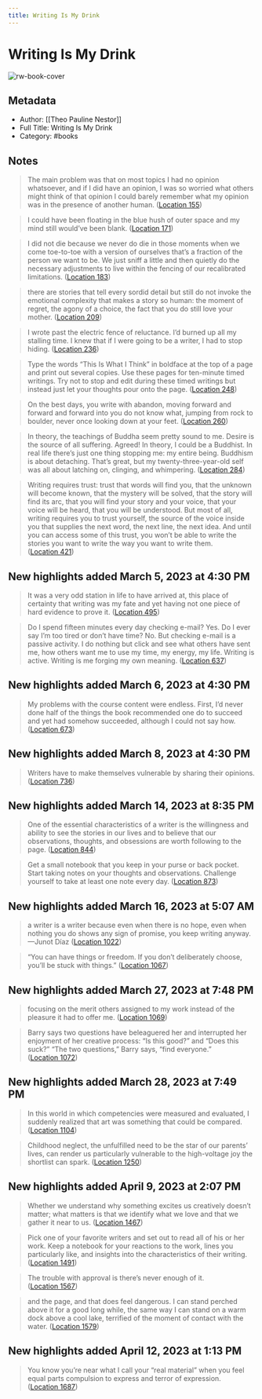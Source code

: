 ```yaml
---
title: Writing Is My Drink
---
```

# Writing Is My Drink

![rw-book-cover](https://images-na.ssl-images-amazon.com/images/I/51SrIOtiq7L._SL200_.jpg)

## Metadata
- Author: [[Theo Pauline Nestor]]
- Full Title: Writing Is My Drink
- Category: #books

## Notes
> The main problem was that on most topics I had no opinion whatsoever, and if I did have an opinion, I was so worried what others might think of that opinion I could barely remember what my opinion was in the presence of another human. ([Location 155](https://readwise.io/to_kindle?action=open&asin=B00BSAZ6ZU&location=155))

> I could have been floating in the blue hush of outer space and my mind still would’ve been blank. ([Location 171](https://readwise.io/to_kindle?action=open&asin=B00BSAZ6ZU&location=171))

> I did not die because we never do die in those moments when we come toe-to-toe with a version of ourselves that’s a fraction of the person we want to be. We just sniff a little and then quietly do the necessary adjustments to live within the fencing of our recalibrated limitations. ([Location 183](https://readwise.io/to_kindle?action=open&asin=B00BSAZ6ZU&location=183))

> there are stories that tell every sordid detail but still do not invoke the emotional complexity that makes a story so human: the moment of regret, the agony of a choice, the fact that you do still love your mother. ([Location 209](https://readwise.io/to_kindle?action=open&asin=B00BSAZ6ZU&location=209))

> I wrote past the electric fence of reluctance. I’d burned up all my stalling time. I knew that if I were going to be a writer, I had to stop hiding. ([Location 236](https://readwise.io/to_kindle?action=open&asin=B00BSAZ6ZU&location=236))

> Type the words “This Is What I Think” in boldface at the top of a page and print out several copies. Use these pages for ten-minute timed writings. Try not to stop and edit during these timed writings but instead just let your thoughts pour onto the page. ([Location 248](https://readwise.io/to_kindle?action=open&asin=B00BSAZ6ZU&location=248))

> On the best days, you write with abandon, moving forward and forward and forward into you do not know what, jumping from rock to boulder, never once looking down at your feet. ([Location 260](https://readwise.io/to_kindle?action=open&asin=B00BSAZ6ZU&location=260))

> In theory, the teachings of Buddha seem pretty sound to me. Desire is the source of all suffering. Agreed! In theory, I could be a Buddhist. In real life there’s just one thing stopping me: my entire being. Buddhism is about detaching. That’s great, but my twenty-three-year-old self was all about latching on, clinging, and whimpering. ([Location 284](https://readwise.io/to_kindle?action=open&asin=B00BSAZ6ZU&location=284))

> Writing requires trust: trust that words will find you, that the unknown will become known, that the mystery will be solved, that the story will find its arc, that you will find your story and your voice, that your voice will be heard, that you will be understood. But most of all, writing requires you to trust yourself, the source of the voice inside you that supplies the next word, the next line, the next idea. And until you can access some of this trust, you won’t be able to write the stories you want to write the way you want to write them. ([Location 421](https://readwise.io/to_kindle?action=open&asin=B00BSAZ6ZU&location=421))

## New highlights added March 5, 2023 at 4:30 PM
> It was a very odd station in life to have arrived at, this place of certainty that writing was my fate and yet having not one piece of hard evidence to prove it. ([Location 495](https://readwise.io/to_kindle?action=open&asin=B00BSAZ6ZU&location=495))

> Do I spend fifteen minutes every day checking e-mail? Yes. Do I ever say I’m too tired or don’t have time? No. But checking e-mail is a passive activity. I do nothing but click and see what others have sent me, how others want me to use my time, my energy, my life. Writing is active. Writing is me forging my own meaning. ([Location 637](https://readwise.io/to_kindle?action=open&asin=B00BSAZ6ZU&location=637))

## New highlights added March 6, 2023 at 4:30 PM
> My problems with the course content were endless. First, I’d never done half of the things the book recommended one do to succeed and yet had somehow succeeded, although I could not say how. ([Location 673](https://readwise.io/to_kindle?action=open&asin=B00BSAZ6ZU&location=673))

## New highlights added March 8, 2023 at 4:30 PM
> Writers have to make themselves vulnerable by sharing their opinions. ([Location 736](https://readwise.io/to_kindle?action=open&asin=B00BSAZ6ZU&location=736))

## New highlights added March 14, 2023 at 8:35 PM
> One of the essential characteristics of a writer is the willingness and ability to see the stories in our lives and to believe that our observations, thoughts, and obsessions are worth following to the page. ([Location 844](https://readwise.io/to_kindle?action=open&asin=B00BSAZ6ZU&location=844))

> Get a small notebook that you keep in your purse or back pocket. Start taking notes on your thoughts and observations. Challenge yourself to take at least one note every day. ([Location 873](https://readwise.io/to_kindle?action=open&asin=B00BSAZ6ZU&location=873))

## New highlights added March 16, 2023 at 5:07 AM
> a writer is a writer because even when there is no hope, even when nothing you do shows any sign of promise, you keep writing anyway. —Junot Díaz ([Location 1022](https://readwise.io/to_kindle?action=open&asin=B00BSAZ6ZU&location=1022))

> “You can have things or freedom. If you don’t deliberately choose, you’ll be stuck with things.” ([Location 1067](https://readwise.io/to_kindle?action=open&asin=B00BSAZ6ZU&location=1067))

## New highlights added March 27, 2023 at 7:48 PM
> focusing on the merit others assigned to my work instead of the pleasure it had to offer me. ([Location 1069](https://readwise.io/to_kindle?action=open&asin=B00BSAZ6ZU&location=1069))

> Barry says two questions have beleaguered her and interrupted her enjoyment of her creative process: “Is this good?” and “Does this suck?” “The two questions,” Barry says, “find everyone.” ([Location 1072](https://readwise.io/to_kindle?action=open&asin=B00BSAZ6ZU&location=1072))

## New highlights added March 28, 2023 at 7:49 PM
> In this world in which competencies were measured and evaluated, I suddenly realized that art was something that could be compared. ([Location 1104](https://readwise.io/to_kindle?action=open&asin=B00BSAZ6ZU&location=1104))

> Childhood neglect, the unfulfilled need to be the star of our parents’ lives, can render us particularly vulnerable to the high-voltage joy the shortlist can spark. ([Location 1250](https://readwise.io/to_kindle?action=open&asin=B00BSAZ6ZU&location=1250))

## New highlights added April 9, 2023 at 2:07 PM
> Whether we understand why something excites us creatively doesn’t matter; what matters is that we identify what we love and that we gather it near to us. ([Location 1467](https://readwise.io/to_kindle?action=open&asin=B00BSAZ6ZU&location=1467))

> Pick one of your favorite writers and set out to read all of his or her work. Keep a notebook for your reactions to the work, lines you particularly like, and insights into the characteristics of their writing. ([Location 1491](https://readwise.io/to_kindle?action=open&asin=B00BSAZ6ZU&location=1491))

> The trouble with approval is there’s never enough of it. ([Location 1567](https://readwise.io/to_kindle?action=open&asin=B00BSAZ6ZU&location=1567))

> and the page, and that does feel dangerous. I can stand perched above it for a good long while, the same way I can stand on a warm dock above a cool lake, terrified of the moment of contact with the water. ([Location 1579](https://readwise.io/to_kindle?action=open&asin=B00BSAZ6ZU&location=1579))

## New highlights added April 12, 2023 at 1:13 PM
> You know you’re near what I call your “real material” when you feel equal parts compulsion to express and terror of expression. ([Location 1687](https://readwise.io/to_kindle?action=open&asin=B00BSAZ6ZU&location=1687))

